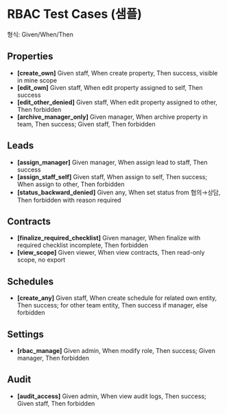 # RBAC Test Cases (샘플)

형식: Given/When/Then

## Properties
- **[create_own]** Given staff, When create property, Then success, visible in mine scope
- **[edit_own]** Given staff, When edit property assigned to self, Then success
- **[edit_other_denied]** Given staff, When edit property assigned to other, Then forbidden
- **[archive_manager_only]** Given manager, When archive property in team, Then success; Given staff, Then forbidden

## Leads
- **[assign_manager]** Given manager, When assign lead to staff, Then success
- **[assign_staff_self]** Given staff, When assign to self, Then success; When assign to other, Then forbidden
- **[status_backward_denied]** Given any, When set status from 협의→상담, Then forbidden with reason required

## Contracts
- **[finalize_required_checklist]** Given manager, When finalize with required checklist incomplete, Then forbidden
- **[view_scope]** Given viewer, When view contracts, Then read-only scope, no export

## Schedules
- **[create_any]** Given staff, When create schedule for related own entity, Then success; for other team entity, Then success if manager, else forbidden

## Settings
- **[rbac_manage]** Given admin, When modify role, Then success; Given manager, Then forbidden

## Audit
- **[audit_access]** Given admin, When view audit logs, Then success; Given staff, Then forbidden
